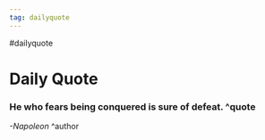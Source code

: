 ```yaml
---
tag: dailyquote
---
```


#dailyquote

# Daily Quote

### He who fears being conquered is sure of defeat. ^quote
*-Napoleon* ^author
